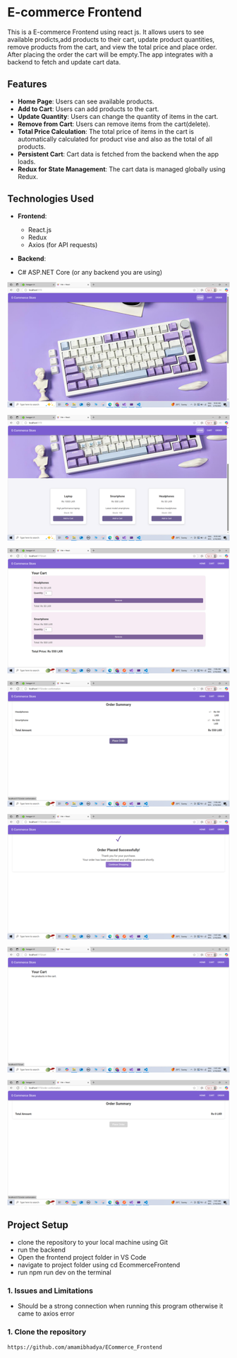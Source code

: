 # E-commerce Frontend

This is a E-commerce Frontend using react js. It allows users to see available prodicts,add products to their cart, update product quantities, remove products from the cart, and view the total price and place order. After placing the order the cart will be empty.The app integrates with a backend to fetch and update cart data.

## Features
- **Home Page**: Users can see available products.
- **Add to Cart**: Users can add products to the cart.
- **Update Quantity**: Users can change the quantity of items in the cart.
- **Remove from Cart**: Users can remove items from the cart(delete).
- **Total Price Calculation**: The total price of items in the cart is automatically calculated for product vise and also as the total of all products.
- **Persistent Cart**: Cart data is fetched from the backend when the app loads.
- **Redux for State Management**: The cart data is managed globally using Redux.
  
## Technologies Used

- **Frontend**:
  - React.js
  - Redux
  - Axios (for API requests)
 
 - **Backend**:
  - C# ASP.NET Core (or any backend you are using)
  
 

![Image](https://github.com/amamibhadya/ECommerce_Frontend/blob/af8d16eb1805ff90f475bb83cae9c0684635ad12/EcommerceFrontend/sreenshots/Screenshot0.png)


![Image](https://github.com/amamibhadya/ECommerce_Frontend/blob/af8d16eb1805ff90f475bb83cae9c0684635ad12/EcommerceFrontend/sreenshots/Screenshot1.png)

![Image](https://github.com/amamibhadya/ECommerce_Frontend/blob/af8d16eb1805ff90f475bb83cae9c0684635ad12/EcommerceFrontend/sreenshots/Screenshot2.png)


![Image](https://github.com/amamibhadya/ECommerce_Frontend/blob/af8d16eb1805ff90f475bb83cae9c0684635ad12/EcommerceFrontend/sreenshots/Screenshot3.png)

![Image](https://github.com/amamibhadya/ECommerce_Frontend/blob/af8d16eb1805ff90f475bb83cae9c0684635ad12/EcommerceFrontend/sreenshots/Screenshot4.png)

![Image](https://github.com/amamibhadya/ECommerce_Frontend/blob/af8d16eb1805ff90f475bb83cae9c0684635ad12/EcommerceFrontend/sreenshots/Screenshot5.png)

![Image](https://github.com/amamibhadya/ECommerce_Frontend/blob/af8d16eb1805ff90f475bb83cae9c0684635ad12/EcommerceFrontend/sreenshots/Screenshot6.png)



 
## Project Setup
- clone the repository to your local machine using Git
- run the backend
- Open the frontend project folder in VS Code
- navigate to project folder using cd EcommerceFrontend
- run npm run dev on the terminal
  
 ### 1. Issues and Limitations
 - Should be a strong connection when running this program otherwise it came to axios error
  

### 1. Clone the repository
```bash
https://github.com/amamibhadya/ECommerce_Frontend




